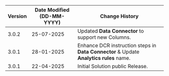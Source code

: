 | **Version** | **Date Modified (DD-MM-YYYY)** | **Change History**                                                                     |
|-------------|--------------------------------|----------------------------------------------------------------------------------------|
| 3.0.2       | 25-07-2025                     | Updated **Data Connector** to support new Columns. |
| 3.0.1       | 28-01-2025                     | Enhance DCR instruction steps in **Data Connector** & Update **Analytics rules** name. |
| 3.0.1       | 22-04-2025                     | Initial Solution public Release.                                                       |